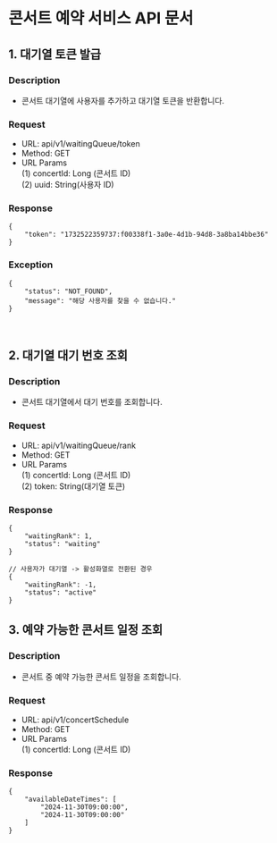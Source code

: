 
# 콘서트 예약 서비스 API 문서 


## 1. 대기열 토큰 발급

### Description
- 콘서트 대기열에 사용자를 추가하고 대기열 토큰을 반환합니다.

### Request
- URL: api/v1/waitingQueue/token
- Method: GET
- URL Params<br>
(1) concertId: Long (콘서트 ID) <br>
(2) uuid: String(사용자 ID) <br> 

### Response
```
{
    "token": "1732522359737:f00338f1-3a0e-4d1b-94d8-3a8ba14bbe36"
}

```

### Exception 
```
{
    "status": "NOT_FOUND",
    "message": "해당 사용자를 찾을 수 없습니다."
}
```


<br> 


## 2. 대기열 대기 번호 조회 

### Description
- 콘서트 대기열에서 대기 번호를 조회합니다.

### Request
- URL: api/v1/waitingQueue/rank
- Method: GET
- URL Params<br>
(1) concertId: Long (콘서트 ID) <br>
(2) token: String(대기열 토큰) <br> 

### Response
```
{
    "waitingRank": 1,
    "status": "waiting" 
}

// 사용자가 대기열 -> 활성화열로 전환된 경우 
{
    "waitingRank": -1,
    "status": "active"
}

```

## 3. 예약 가능한 콘서트 일정 조회 

### Description
- 콘서트 중 예약 가능한 콘서트 일정을 조회합니다.

### Request
- URL: api/v1/concertSchedule
- Method: GET
- URL Params<br>
(1) concertId: Long (콘서트 ID) <br>

### Response
```
{
    "availableDateTimes": [
        "2024-11-30T09:00:00",
        "2024-11-30T09:00:00"
    ]
}
 
```

